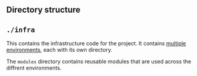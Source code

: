 ## Directory structure

## `./infra`

This contains the infrastructure code for the project.
It contains [multiple environments](https://developer.hashicorp.com/terraform/language/style#multiple-environments), each with its own directory.

The `modules` directory contains reusable modules that are used across the diffrent environments. 
